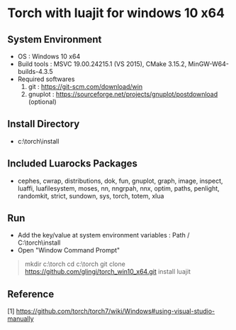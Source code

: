 # Torch with luajit for windows 10 x64

## System Environment
- OS : Windows 10 x64
- Build tools : MSVC 19.00.24215.1 (VS 2015), CMake 3.15.2, MinGW-W64-builds-4.3.5
- Required softwares 
  1. git : https://git-scm.com/download/win
  2. gnuplot : https://sourceforge.net/projects/gnuplot/postdownload (optional)

## Install Directory
- c:\torch\install

## Included Luarocks Packages
- cephes, cwrap, distributions, dok, fun, gnuplot, graph, image, inspect, luaffi, luafilesystem, moses, nn, nngrpah, nnx, optim, paths, penlight, randomkit, strict, sundown, sys, torch, totem, xlua 

## Run
- Add the key/value at system environment variables :  Path  /   C:\torch\install
- Open "Window Command Prompt"
 > mkdir c:\torch
 > cd c:\torch
 > git clone https://github.com/glingi/torch_win10_x64.git install
 > luajit

## Reference
[1] https://github.com/torch/torch7/wiki/Windows#using-visual-studio-manually
